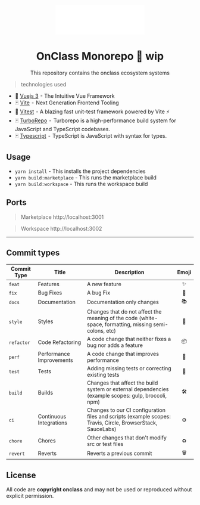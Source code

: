<p align="center">
  <img width="240" src="./static/logo-monorepo.svg"/>
</p>

<h1 align="center">OnClass Monorepo 🚧 wip️</h1>

<div align="center">
  <p>This repository contains the onclass ecosystem systems</p>
</div>

> technologies used

- 💚 [Vuejs 3](https://vuejs.org/)  - The Intuitive Vue Framework
- 🃏 [Vite](https://vitejs.dev/)  -  Next Generation Frontend Tooling
- 🔅 [Vitest](https://vitejs.dev/)  - A blazing fast unit-test framework
  powered by Vite ⚡️
- 🃏 [TurboRepo](https://turborepo.org/)  -  Turborepo is a high-performance build system for JavaScript and TypeScript codebases.
- 🃏 [Typescript](https://www.typescriptlang.org/)  -  TypeScript is JavaScript with syntax for types.

## Usage

- `yarn install` - This installs the project dependencies
- `yarn build:marketplace` - This runs the marketplace build
- `yarn build:workspace` - This runs the workspace build

## Ports

> Marketplace
> http://localhost:3001

> Workspace
> http://localhost:3002

---

## Commit types

| Commit Type | Title                    | Description                                                                                                 | Emoji |
| ----------- | ------------------------ | ----------------------------------------------------------------------------------------------------------- | :---: |
| `feat`      | Features                 | A new feature                                                                                               |  ✨   |
| `fix`       | Bug Fixes                | A bug Fix                                                                                                   |  🐛   |
| `docs`      | Documentation            | Documentation only changes                                                                                  |  📚   |
| `style`     | Styles                   | Changes that do not affect the meaning of the code (white-space, formatting, missing semi-colons, etc)      |  💎   |
| `refactor`  | Code Refactoring         | A code change that neither fixes a bug nor adds a feature                                                   |  📦   |
| `perf`      | Performance Improvements | A code change that improves performance                                                                     |  🚀   |
| `test`      | Tests                    | Adding missing tests or correcting existing tests                                                           |  🚨   |
| `build`     | Builds                   | Changes that affect the build system or external dependencies (example scopes: gulp, broccoli, npm)         |   🛠   |
| `ci`        | Continuous Integrations  | Changes to our CI configuration files and scripts (example scopes: Travis, Circle, BrowserStack, SauceLabs) |  ⚙️   |
| `chore`     | Chores                   | Other changes that don't modify src or test files                                                           |  ♻️   |
| `revert`    | Reverts                  | Reverts a previous commit                                                                                   |   🗑   |

## License

All code are **copyright onclass** and may not be used or reproduced without explicit permission.

